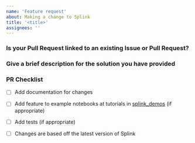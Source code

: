 ```yaml
---
name: 'Feature request'
about: Making a change to Splink
title: '<title>'
assignees: ''
---
```


### Is your Pull Request linked to an existing Issue or Pull Request?
<!--
  Add links to related issues/prs. For Example "closes #111"
-->



### Give a brief description for the solution you have provided
<!--
  Provide a clear and concise description of what you want to happen.
-->

### PR Checklist

- [ ] Add documentation for changes
- [ ] Add feature to example notebooks at tutorials in [splink_demos](https://github.com/moj-analytical-services/splink_demos) (if appropriate)
- [ ] Add tests (if appropriate)
- [ ] Changes are based off the latest version of Splink


